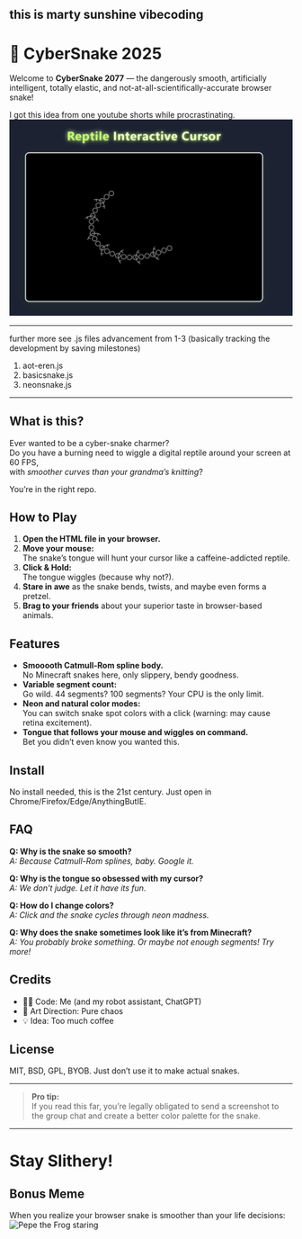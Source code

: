 ## this is marty sunshine vibecoding
# 🐍 CyberSnake 2025

Welcome to **CyberSnake 2077** — the dangerously smooth, artificially intelligent, totally elastic, and not-at-all-scientifically-accurate browser snake!

I got this idea from one youtube shorts while procrastinating.
![attack on titans cursor](image.png) 

----------------------------------------------------------------------
further more see .js files advancement from 1-3 (basically tracking the development by saving milestones)
1. aot-eren.js
2. basicsnake.js
3. neonsnake.js
----------------------------------------------------------------------

## What is this?
Ever wanted to be a cyber-snake charmer?  
Do you have a burning need to wiggle a digital reptile around your screen at 60 FPS,  
with *smoother curves than your grandma’s knitting*?

You’re in the right repo.

## How to Play

1. **Open the HTML file in your browser.**
2. **Move your mouse:**  
   The snake’s tongue will hunt your cursor like a caffeine-addicted reptile.  
3. **Click & Hold:**  
   The tongue wiggles (because why not?).
4. **Stare in awe** as the snake bends, twists, and maybe even forms a pretzel.
5. **Brag to your friends** about your superior taste in browser-based animals.

## Features

- **Smooooth Catmull-Rom spline body.**  
  No Minecraft snakes here, only slippery, bendy goodness.
- **Variable segment count:**  
  Go wild. 44 segments? 100 segments? Your CPU is the only limit.
- **Neon and natural color modes:**  
  You can switch snake spot colors with a click (warning: may cause retina excitement).
- **Tongue that follows your mouse and wiggles on command.**  
  Bet you didn’t even know you wanted this.

## Install

No install needed, this is the 21st century.
Just open in Chrome/Firefox/Edge/AnythingButIE.

## FAQ

**Q: Why is the snake so smooth?**  
*A: Because Catmull-Rom splines, baby. Google it.*

**Q: Why is the tongue so obsessed with my cursor?**  
*A: We don’t judge. Let it have its fun.*

**Q: How do I change colors?**  
*A: Click and the snake cycles through neon madness.*

**Q: Why does the snake sometimes look like it’s from Minecraft?**  
*A: You probably broke something. Or maybe not enough segments! Try more!*

## Credits

- 🧑‍💻 Code: Me (and my robot assistant, ChatGPT)
- 🐍 Art Direction: Pure chaos
- 💡 Idea: Too much coffee

## License

MIT, BSD, GPL, BYOB. Just don’t use it to make actual snakes.

---

> **Pro tip:**  
> If you read this far, you’re legally obligated to send a screenshot to the group chat and create a better color palette for the snake.

---

# Stay Slithery!

## Bonus Meme
When you realize your browser snake is smoother than your life decisions: ![Pepe the Frog staring](https://www.rollingstone.com/wp-content/uploads/2020/07/Screen-Shot-2020-07-15-at-11.24.37-AM.jpg)